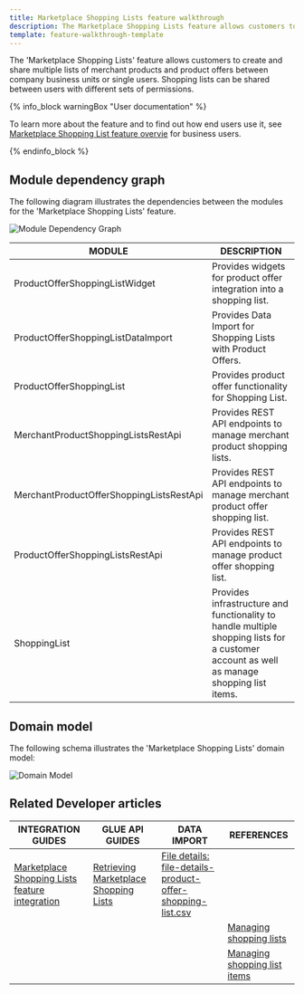 ```yaml
---
title: Marketplace Shopping Lists feature walkthrough
description: The Marketplace Shopping Lists feature allows customers to create and share multiple lists of merchant products and product offers between company business units or single users.
template: feature-walkthrough-template
---
```


The 'Marketplace Shopping Lists' feature allows customers to create and share multiple lists of merchant products and product offers between company business units or single users. Shopping lists can be shared between users with different sets of permissions.

{% info_block warningBox "User documentation" %}

To learn more about the feature and to find out how end users use it, see [Marketplace Shopping List feature overvie](/docs/marketplace/user/features/{{page.version}}/marketplace-shopping-list-feature-overview.html) for business users.

{% endinfo_block %}

## Module dependency graph

The following diagram illustrates the dependencies between the modules for the 'Marketplace Shopping Lists' feature.

![Module Dependency Graph](https://confluence-connect.gliffy.net/embed/image/b9b242da-b56f-452d-b44f-7eb740adf1da.png?utm_medium=live&utm_source=custom)

| MODULE                                   | DESCRIPTION                                                                                                                               |
|------------------------------------------|-------------------------------------------------------------------------------------------------------------------------------------------|
| ProductOfferShoppingListWidget           | Provides widgets for product offer integration into a shopping list.                                                                      |
| ProductOfferShoppingListDataImport       | Provides Data Import for Shopping Lists with Product Offers.                                                                              |
| ProductOfferShoppingList                 | Provides product offer functionality for Shopping List.                                                                                   |
| MerchantProductShoppingListsRestApi      | Provides REST API endpoints to manage merchant product shopping lists.                                                                    |
| MerchantProductOfferShoppingListsRestApi | Provides REST API endpoints to manage merchant product offer shopping list.                                                               |
| ProductOfferShoppingListsRestApi         | Provides REST API endpoints to manage product offer shopping list.                                                                        |
| ShoppingList                             | Provides infrastructure and functionality to handle multiple shopping lists for a customer account as well as manage shopping list items. |

## Domain model

The following schema illustrates the 'Marketplace Shopping Lists' domain model:

![Domain Model](https://confluence-connect.gliffy.net/embed/image/40d25819-b12d-45ac-938d-c1ee0b68ac44.png?utm_medium=live&utm_source=custom)

## Related Developer articles

| INTEGRATION GUIDES                                                                                                                                                      | GLUE API GUIDES                                                                                                                                      | DATA IMPORT                                                                                                                                                        | REFERENCES                                                                                                                                                  |
|-------------------------------------------------------------------------------------------------------------------------------------------------------------------------|------------------------------------------------------------------------------------------------------------------------------------------------------|--------------------------------------------------------------------------------------------------------------------------------------------------------------------|-------------------------------------------------------------------------------------------------------------------------------------------------------------|
| [Marketplace Shopping Lists feature integration](/docs/marketplace/dev/feature-integration-guides/{{page.version}}/marketplace-shopping-lists-feature-integration.html) | [Retrieving Marketplace Shopping Lists](/docs/marketplace/dev/glue-api-guides/{{page.version}}/merchants/retrieving-marketplace-shopping-lists.html) | [File details: file-details-product-offer-shopping-list.csv](/docs/marketplace/dev/data-import/{{page.version}}/file-details-product-offer-shopping-list.csv.html) |                                                                                                                                                             |
|                                                                                                                                                                         |                                                                                                                                                      |                                                                                                                                                                    | [Managing shopping lists](/docs/marketplace/dev/glue-api-guides/{{page.version}}/marketplace-shopping-lists/managing-marketplace-shopping-lists.html)       | 
|                                                                                                                                                                         |                                                                                                                                                      |                                                                                                                                                                    | [Managing shopping list items](/docs/marketplace/dev/glue-api-guides/{{page.version}}/marketplace-shopping-lists/managing-marketplace-shopping-list-items.html) | 
